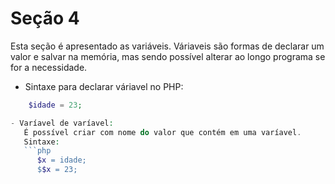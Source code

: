 # Seção 4
Esta seção é apresentado as variáveis. Váriaveis são formas de declarar um valor e salvar na memória, mas sendo possível alterar ao longo programa se for a necessidade. 

- Sintaxe para declarar váriavel no PHP: 
```php
    $idade = 23;

- Varíavel de varíavel: 
   É possível criar com nome do valor que contém em uma varíavel. 
   Sintaxe: 
   ```php
      $x = idade;
      $$x = 23;

